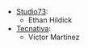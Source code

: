 - [Studio73](https://www.studio73.es):
  - Ethan Hildick
- [Tecnativa](https://www.tecnativa.com):
  - Víctor Martínez
